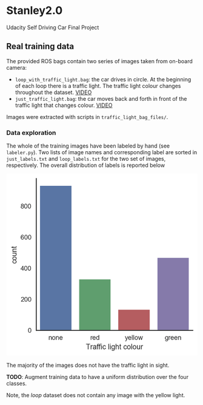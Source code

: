 # Stanley2.0
Udacity Self Driving Car Final Project

## Real training data

The provided ROS bags contain two series of images taken from on-board camera:

- `loop_with_traffic_light.bag`: the car drives in circle. At the beginning of each loop there is a traffic light. The traffic light colour changes throughout the dataset. [VIDEO](https://youtu.be/lwdH3HAIAH0)
- `just_traffic_light.bag`: the car moves back and forth in front of the traffic light that changes colour. [VIDEO](https://youtu.be/nAYmVXXsOg8)

Images were extracted with scripts in `traffic_light_bag_files/`.

### Data exploration

The whole of the training images have been labeled by hand (see `labeler.py`). Two lists of image names and corresponding label are sorted in `just_labels.txt` and `loop_labels.txt` for the two set of images, respectively. The overall distribution of labels is reported below

![img](traffic_light_bag_files/training_data_distribution.png)

The majority of the images does not have the traffic light in sight.

__TODO__: Augment training data to have a uniform distribution over the four classes.

Note, the _loop_ dataset does not contain any image with the yellow light.
